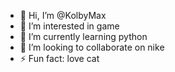 - 👋 Hi, I’m @KolbyMax
- 👀 I’m interested in game
- 🌱 I’m currently learning python
- 💞️ I’m looking to collaborate on nike
- ⚡ Fun fact: love cat

